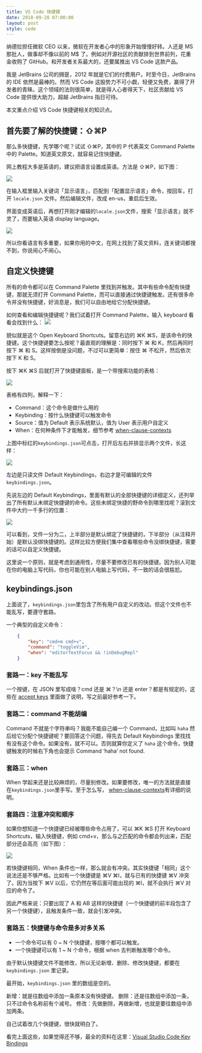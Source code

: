 ```yaml
---
title: VS Code 快捷键
date: 2018-09-28 07:00:00
layout: post
style: code
---
```


纳德拉担任微软 CEO 以来，微软在开发者心中的形象开始慢慢好转。人还是 MS 那批人，做事却不像以前的 M$ 了。例如对开源社区的贡献排到世界前列，花重金收购了 GitHub。和开发者关系最大的，还要属推出 VS Code 这款产品。

我是 JetBrains 公司的拥趸，2012 年就是它们的付费用户。时至今日，JetBrains 的 IDE 依然是最棒的。然而 VS Code 这股势力不可小觑，轻便又免费，赢得了开发者的青睐。这个领域的法则很简单，就是得人心者得天下，社区贡献给 VS Code 提供很大助力，超越 JetBrains 指日可待。

本文重点介绍 VS Code 快捷键相关的知识点。

## 首先要了解的快捷键：⇧⌘P
那么多快捷键，先学哪个呢？试试 ⇧⌘P，其中的 P 代表英文 Command Palette 中的 Palette。知道英文原文，就容易记住快捷键。

网上教程大多是英语的，建议把语言设置成英语。方法是 ⇧⌘P，如下图：

![](http://cdn.maintao.com/blog/img/2018/vscode-shortcut/1.png)


在输入框里输入关键词「显示语言」，匹配到「配置显示语言」命令，按回车，打开 `locale.json` 文件。然后编辑文件，改成 en-us，重启后生效。

界面变成英语后，再想打开刚才编辑的`locale.json`文件，搜索「显示语言」就不灵了，而要输入英语 display language。

![](http://cdn.maintao.com/blog/img/2018/vscode-shortcut/2.png)

所以你看语言有多重要，如果你用的中文，在网上找到了英文资料，连关键词都搜不到，你说闹心不闹心。

## 自定义快捷键
所有的命令都可以在 Command Palette 里找到并触发。其中有些命令配有快捷键，那就无须打开 Command Palette，而可以直接通过快捷键触发。还有很多命令并没有快捷键，好消息是，我们可以自由地给它分配快捷键。

如何查看和编辑快捷键呢？我们试着打开 Command Palette，输入 keyboard 看看会找到什么：
![](http://cdn.maintao.com/blog/img/2018/vscode-shortcut/3.png)

貌似就是这个 Open Keyboard Shortcuts。留意右边的 ⌘K ⌘S，是该命令的快捷键。这个快捷键要怎么按呢？最直观的理解是：同时按下 ⌘ 和 K，然后再同时按下 ⌘ 和 S。这样按倒是没问题，不过可以更简单：按住 ⌘ 不松开，然后依次按下 K 和 S。

按下 ⌘K ⌘S 后就打开了快捷键面板，是一个带搜索功能的表格：

![](http://cdn.maintao.com/blog/img/2018/vscode-shortcut/4.png)

表格有四列，解释一下：
* Command：这个命令是做什么用的
* Keybinding：按什么快捷键可以触发命令
* Source：值为 Default 表示系统默认，值为 User 表示用户自定义
* When：在何种条件下才能触发，细节参考 [when-clause-contexts](https://code.visualstudio.com/docs/getstarted/keybindings#_when-clause-contexts)

上图中标红的`keybindings.json`可点击，打开后左右并排显示两个文件，长这样：

![](http://cdn.maintao.com/blog/img/2018/vscode-shortcut/5.png)

左边是只读文件 Default Keybindings，右边才是可编辑的文件`keybindings.json`。

先说左边的 Default Keybindings，里面有默认的全部快捷键的详细定义，还列举出了所有默认未绑定快捷键的命令。这些未绑定快捷的野命令到哪里找呢？滚到文件中大约一千多行的位置：

![](http://cdn.maintao.com/blog/img/2018/vscode-shortcut/6.png)

可以看到，文件一分为二，上半部分是默认绑定了快捷键的，下半部分（从注释开始）是默认没绑快捷键的。这样比较方便我们集中查看哪些命令没绑快捷键，需要的话可以自定义快捷键。

这里说一个原则，就是考虑到通用性，尽量不要修改已有的快捷键。因为别人可能在你的电脑上写代码，你也可能在别人电脑上写代码，不一致的话会很尴尬。

## keybindings.json
上面说了，`keybindings.json`里包含了所有用户自定义的改动。但这个文件也不能乱写，要遵守套路。

一个典型的自定义命令：
```json
    {
        "key": "cmd+m cmd+v",
        "command": "toggleVim",
        "when": "editorTextFocus && !inDebugRepl"
    }
```

### 套路一：key 不能乱写
一个按键，在 JSON 里写成啥？cmd 还是 ⌘？\n 还是 enter？都是有规定的，这些在 [accept keys](https://code.visualstudio.com/docs/getstarted/keybindings#_accepted-keys) 里面做了说明，写之前最好参考一下。

### 套路二：command 不能胡编
Command 不就是个字符串吗？我能不能自己编一个 Command，比如叫 `haha` 然后给它分配个快捷键呢？要回答这个问题，得先去 Default Keybindings 里找找有没有这个命令。如果没有，就不可以。否则就算你定义了 `haha` 这个命令，快捷键触发的时候右下角也会提示 Command ‘haha’ not found.

### 套路三：when
When 学起来还是比较麻烦的，尽量别修改。如果要修改，唯一的方法就是直接在`keybindings.json`里手写。至于怎么写， [when-clause-contexts](https://code.visualstudio.com/docs/getstarted/keybindings#_when-clause-contexts)有详细的说明。

### 套路四：注意冲突和顺序
如果你想知道一个快捷键已经被哪些命令占用了，可以 ⌘K ⌘S 打开 Keyboard Shortcuts，输入快捷键，例如 cmd+v，那么与之匹配的命令都会列出来，匹配部分还会高亮（如下图）：

![](http://cdn.maintao.com/blog/img/2018/vscode-shortcut/7.png)

若快捷键相同，When 条件也一样，那么就会有冲突。其实快捷键「相同」这个说法还是不够严格。比如有一个快捷键是 ⌘V ⌘I，就与已有的快捷键 ⌘V 冲突了。因为当按下 ⌘V 以后，它仍然在等后面可能出现的 ⌘I，就不会执行 ⌘V 对应的命令了。

因此严格来说：只要出现了 A 和 AB 这样的快捷键（一个快捷键的前半段包含了另一个快捷键），且触发条件一致，就会引发冲突。

### 套路五：快捷键与命令是多对多关系

* 一个命令可以有 0 ~ N 个快捷键，按哪个都可以触发。
* 一个快捷键可以有 1 ~ N 个命令，根据 when 去判断触发哪个命令。

由于默认快捷键文件不能修改，所以无论新增、删除、修改快捷键，都要在 `keybindings.json` 里记录。

最开始，`keybindings.json` 里的数组是空的。

新增：就是往数组中添加一条原本没有快捷键。
删除：还是往数组中添加一条，只不过命令名称前有个减号。
修改：先做删除，再做新增，也就是要往数组中添加两条。

自己试着改几个快捷键，很快就明白了。

看完上面这些，如果觉得还不够，最全的资料在这里：[Visual Studio Code Key Bindings](https://code.visualstudio.com/docs/getstarted/keybindings)


